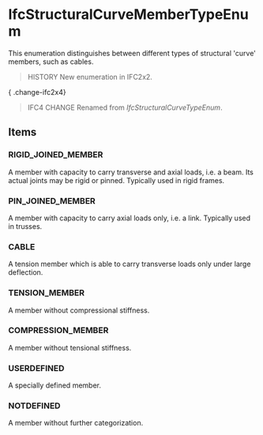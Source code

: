 # IfcStructuralCurveMemberTypeEnum

This enumeration distinguishes between different types of structural 'curve' members, such as cables.

> HISTORY  New enumeration in IFC2x2.

{ .change-ifc2x4}
> IFC4 CHANGE  Renamed from _IfcStructuralCurveTypeEnum_.

## Items

### RIGID_JOINED_MEMBER
A member with capacity to carry transverse and axial loads, i.e. a beam. Its actual joints may be rigid or pinned. Typically used in rigid frames.

### PIN_JOINED_MEMBER
A member with capacity to carry axial loads only, i.e. a link. Typically used in trusses.

### CABLE
A tension member which is able to carry transverse loads only under large deflection.

### TENSION_MEMBER
A member without compressional stiffness.

### COMPRESSION_MEMBER
A member without tensional stiffness.

### USERDEFINED
A specially defined member.

### NOTDEFINED
A member without further categorization.
